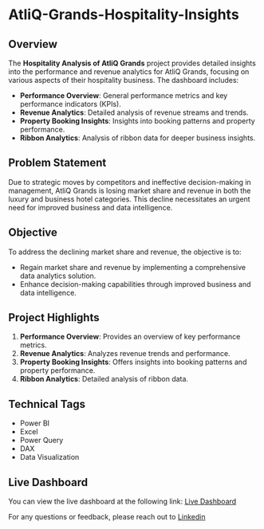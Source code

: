 # AtliQ-Grands-Hospitality-Insights

## Overview
The **Hospitality Analysis of AtliQ Grands** project provides detailed insights into the performance and revenue analytics for AtliQ Grands, focusing on various aspects of their hospitality business. The dashboard includes:
- **Performance Overview**: General performance metrics and key performance indicators (KPIs).
- **Revenue Analytics**: Detailed analysis of revenue streams and trends.
- **Property Booking Insights**: Insights into booking patterns and property performance.
- **Ribbon Analytics**: Analysis of ribbon data for deeper business insights.
## Problem Statement
Due to strategic moves by competitors and ineffective decision-making in management, AtliQ Grands is losing market share and revenue in both the luxury and business hotel categories. This decline necessitates an urgent need for improved business and data intelligence.
## Objective
To address the declining market share and revenue, the objective is to:
- Regain market share and revenue by implementing a comprehensive data analytics solution.
- Enhance decision-making capabilities through improved business and data intelligence.
## Project Highlights
1. **Performance Overview**: Provides an overview of key performance metrics.
2. **Revenue Analytics**: Analyzes revenue trends and performance.
3. **Property Booking Insights**: Offers insights into booking patterns and property performance.
4. **Ribbon Analytics**: Detailed analysis of ribbon data.
## Technical Tags
- Power BI
- Excel
- Power Query
- DAX
- Data Visualization
## Live Dashboard
You can view the live dashboard at the following link: [Live Dashboard](https://lnkd.in/gRB7Syuz)

For any questions or feedback, please reach out to [Linkedin](https://www.linkedin.com/in/shafana-09579328b/)
